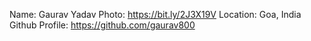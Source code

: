 Name: Gaurav Yadav Photo: https://bit.ly/2J3X19V
Location: Goa, India Github Profile: https://github.com/gaurav800
